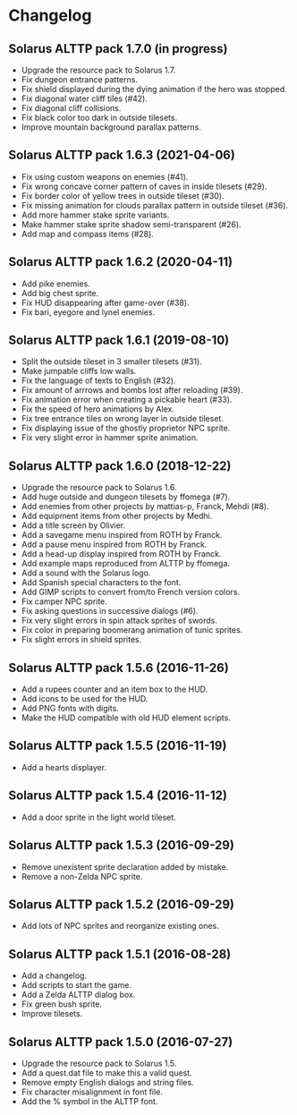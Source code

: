 # Changelog

## Solarus ALTTP pack 1.7.0 (in progress)

* Upgrade the resource pack to Solarus 1.7.
* Fix dungeon entrance patterns.
* Fix shield displayed during the dying animation if the hero was stopped.
* Fix diagonal water cliff tiles (#42).
* Fix diagonal cliff collisions.
* Fix black color too dark in outside tilesets.
* Improve mountain background parallax patterns.

## Solarus ALTTP pack 1.6.3 (2021-04-06)

* Fix using custom weapons on enemies (#41).
* Fix wrong concave corner pattern of caves in inside tilesets (#29).
* Fix border color of yellow trees in outside tileset (#30).
* Fix missing animation for clouds parallax pattern in outside tileset (#36).
* Add more hammer stake sprite variants.
* Make hammer stake sprite shadow semi-transparent (#26).
* Add map and compass items (#28).

## Solarus ALTTP pack 1.6.2 (2020-04-11)

* Add pike enemies.
* Add big chest sprite.
* Fix HUD disappearing after game-over (#38).
* Fix bari, eyegore and lynel enemies.

## Solarus ALTTP pack 1.6.1 (2019-08-10)

* Split the outside tileset in 3 smaller tilesets (#31).
* Make jumpable cliffs low walls.
* Fix the language of texts to English (#32).
* Fix amount of arrrows and bombs lost after reloading (#39).
* Fix animation error when creating a pickable heart (#33).
* Fix the speed of hero animations by Alex.
* Fix tree entrance tiles on wrong layer in outside tileset.
* Fix displaying issue of the ghostly proprietor NPC sprite.
* Fix very slight error in hammer sprite animation.

## Solarus ALTTP pack 1.6.0 (2018-12-22)

* Upgrade the resource pack to Solarus 1.6.
* Add huge outside and dungeon tilesets by ffomega (#7).
* Add enemies from other projects by mattias-p, Franck, Mehdi (#8).
* Add equipment items from other projects by Medhi.
* Add a title screen by Olivier.
* Add a savegame menu inspired from ROTH by Franck.
* Add a pause menu inspired from ROTH by Franck.
* Add a head-up display inspired from ROTH by Franck.
* Add example maps reproduced from ALTTP by ffomega.
* Add a sound with the Solarus logo.
* Add Spanish special characters to the font.
* Add GIMP scripts to convert from/to French version colors.
* Fix camper NPC sprite.
* Fix asking questions in successive dialogs (#6).
* Fix very slight errors in spin attack sprites of swords.
* Fix color in preparing boomerang animation of tunic sprites.
* Fix slight errors in shield sprites.

## Solarus ALTTP pack 1.5.6 (2016-11-26)

* Add a rupees counter and an item box to the HUD.
* Add icons to be used for the HUD.
* Add PNG fonts with digits.
* Make the HUD compatible with old HUD element scripts.

## Solarus ALTTP pack 1.5.5 (2016-11-19)

* Add a hearts displayer.

## Solarus ALTTP pack 1.5.4 (2016-11-12)

* Add a door sprite in the light world tileset.

## Solarus ALTTP pack 1.5.3 (2016-09-29)

* Remove unexistent sprite declaration added by mistake.
* Remove a non-Zelda NPC sprite.

## Solarus ALTTP pack 1.5.2 (2016-09-29)

* Add lots of NPC sprites and reorganize existing ones.

## Solarus ALTTP pack 1.5.1 (2016-08-28)

* Add a changelog.
* Add scripts to start the game.
* Add a Zelda ALTTP dialog box.
* Fix green bush sprite.
* Improve tilesets.

## Solarus ALTTP pack 1.5.0 (2016-07-27)

* Upgrade the resource pack to Solarus 1.5.
* Add a quest.dat file to make this a valid quest.
* Remove empty English dialogs and string files.
* Fix character misalignment in font file.
* Add the % symbol in the ALTTP font.
